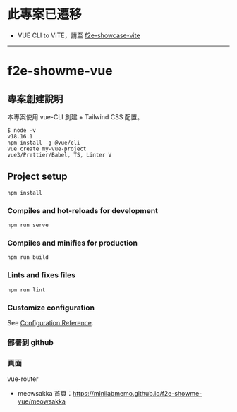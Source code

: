 # 此專案已遷移

- VUE CLI to VITE，請至 [f2e-showcase-vite](https://github.com/minilabmemo/f2e-showcase-vite/tree/main)

---

# f2e-showme-vue

## 專案創建說明

本專案使用 vue-CLI 創建 + Tailwind CSS 配置。

```
$ node -v
v18.16.1
npm install -g @vue/cli
vue create my-vue-project
vue3/Prettier/Babel, TS, Linter V
```

## Project setup

```
npm install
```

### Compiles and hot-reloads for development

```
npm run serve
```

### Compiles and minifies for production

```
npm run build
```

### Lints and fixes files

```
npm run lint
```

### Customize configuration

See [Configuration Reference](https://cli.vuejs.org/config/).

### 部署到 github

### 頁面

vue-router

- meowsakka 首頁：https://minilabmemo.github.io/f2e-showme-vue/meowsakka
